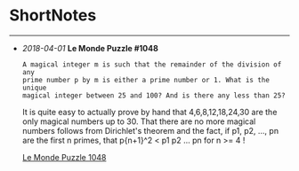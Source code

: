 # ShortNotes

----

  - *2018-04-01*  **Le Monde Puzzle #1048**

        A magical integer m is such that the remainder of the division of any
        prime number p by m is either a prime number or 1. What is the unique 
        magical integer between 25 and 100? And is there any less than 25?

    It is quite easy to actually prove by hand that 4,6,8,12,18,24,30 are the only magical numbers up to 30. That there are no more magical numbers follows from Dirichlet's theorem and the fact, if p1, p2, ..., pn are the first n primes, that p{n+1}^2 < p1 p2 ... pn for n >= 4 !

    [Le Monde Puzzle 1048](http://htmlpreview.github.io/?https://github.com/hwborchers/ShortNotes/blob/master/LeMonde1048.html)
